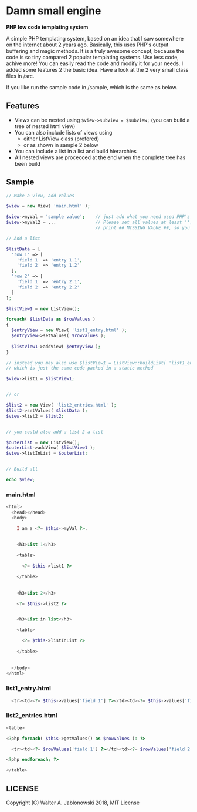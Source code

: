 # Damn small engine

**PHP low code templating system**

A simple PHP templating system, based on an idea that I saw somewhere on the internet about 2 years ago. Basically, this uses PHP's output buffering and magic methods. It is a truly awesome concept, because the code is so tiny compared 2 popular templating systems. Use less code, achive more! You can easily read the code and modify it for your needs. I added some features 2 the basic idea. Have a look at the 2 very small class files in /src.

If you like run the sample code in /sample, which is the same as below.


## Features

* Views can be nested using `$view->subView = $subView;` (you can build a tree of nested html view)
* You can also include lists of views using
  * either ListView class (prefered)
  * or as shown in sample 2 below
* You can include a list in a list and build hierarchies
* All nested views are procecced at the end when the complete tree has been build


## Sample

```php
// Make a view, add values

$view = new View( 'main.html' );

$view->myVal = 'sample value';    // just add what you need used PHP's magic method __set(), see there
$view->myVal2 = ...               // Please set all values at least '', if one is missing the class will
                                  // print ## MISSING VALUE ##, so you will see in UI and can't forget anything

// Add a list

$listData = [
  'row 1' => [
    'field 1' => 'entry 1.1',
    'field 2' => 'entry 1.2'
  ],
  'row 2' => [
    'field 1' => 'entry 2.1',
    'field 2' => 'entry 2.2'
  ]
];

$listView1 = new ListView();

foreach( $listData as $rowValues )
{
  $entryView = new View( 'list1_entry.html' );
  $entryView->setValues( $rowValues );
  
  $listView1->addView( $entryView );
}

// instead you may also use $listView1 = ListView::buildList( 'list1_entry.html', $listData );
// which is just the same code packed in a static method

$view->list1 = $listView1;


// or

$list2 = new View( 'list2_entries.html' );
$list2->setValues( $listData );
$view->list2 = $list2;


// you could also add a list 2 a list

$outerList = new ListView();
$outerList->addView( $listView1 );
$view->listInList = $outerList;


// Build all

echo $view;
```

### main.html

```php
<html>
  <head></head>
  <body>

    I am a <?= $this->myVal ?>.
    
    
    <h3>List 1</h3>

    <table>

      <?= $this->list1 ?>

    </table>
    
    
    <h3>List 2</h3>

    <?= $this->list2 ?>


    <h3>List in list</h3>

    <table>

      <?= $this->listInList ?>
  
    </table>
    
    
  </body>
</html>
```

### list1_entry.html

```php
  <tr><td><?= $this->values['field 1'] ?></td><td><?= $this->values['field 2'] ?></td></tr>
```

### list2_entries.html

```php
<table>

<?php foreach( $this->getValues() as $rowValues ): ?>

  <tr><td><?= $rowValues['field 1'] ?></td><td><?= $rowValues['field 2'] ?></td></tr>

<?php endforeach; ?>

</table>
```


## LICENSE

Copyright (C) Walter A. Jablonowski 2018, MIT License
